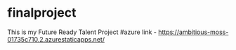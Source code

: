 # finalproject
This is my Future Ready Talent Project
#azure link - https://ambitious-moss-01735c710.2.azurestaticapps.net/
